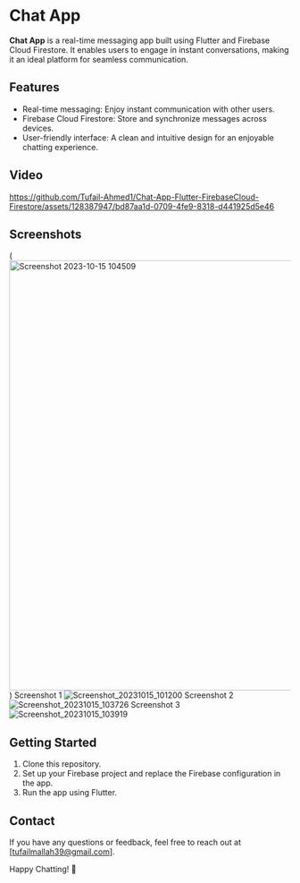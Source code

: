 # Chat App

**Chat App** is a real-time messaging app built using Flutter and Firebase Cloud Firestore. It enables users to engage in instant conversations, making it an ideal platform for seamless communication.

## Features

- Real-time messaging: Enjoy instant communication with other users.
- Firebase Cloud Firestore: Store and synchronize messages across devices.
- User-friendly interface: A clean and intuitive design for an enjoyable chatting experience.

## Video

https://github.com/Tufail-Ahmed1/Chat-App-Flutter-FirebaseCloud-Firestore/assets/128387947/bd87aa1d-0709-4fe9-8318-d441925d5e46

## Screenshots
(<img width="769" alt="Screenshot 2023-10-15 104509" src="https://github.com/Tufail-Ahmed1/Chat-App-Flutter-FirebaseCloud-Firestore/assets/128387947/b4a27c82-6a4c-46ca-99ac-16ac4fe0328f"> )
Screenshot 1
![Screenshot_20231015_101200](https://github.com/Tufail-Ahmed1/Chat-App-Flutter-FirebaseCloud-Firestore/assets/128387947/924d7966-58c5-4eb4-9ba2-ef1a581de0c9)
Screenshot 2
![Screenshot_20231015_103726](https://github.com/Tufail-Ahmed1/Chat-App-Flutter-FirebaseCloud-Firestore/assets/128387947/37ed4a67-b3d8-4323-ae03-6f40234a7014)
Screenshot 3
![Screenshot_20231015_103919](https://github.com/Tufail-Ahmed1/Chat-App-Flutter-FirebaseCloud-Firestore/assets/128387947/ff65e4ca-6bac-4e39-bcbb-c8ea6a41c2ca)


## Getting Started

1. Clone this repository.
2. Set up your Firebase project and replace the Firebase configuration in the app.
3. Run the app using Flutter.


## Contact

If you have any questions or feedback, feel free to reach out at [tufailmallah39@gmail.com].

Happy Chatting! 🚀
